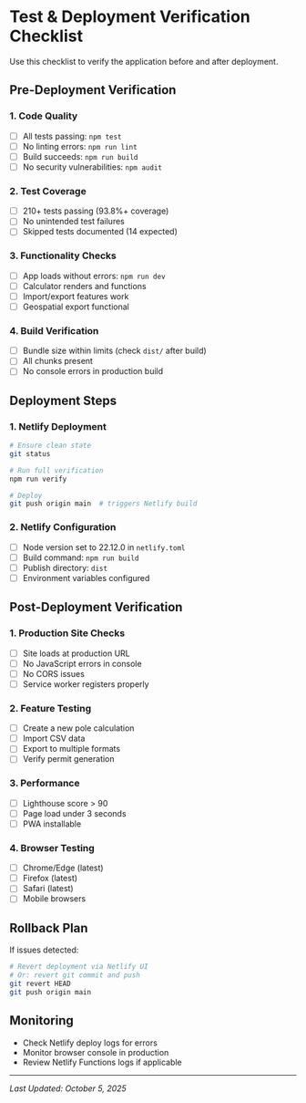 # Test & Deployment Verification Checklist

Use this checklist to verify the application before and after deployment.

## Pre-Deployment Verification

### 1. Code Quality
- [ ] All tests passing: `npm test`
- [ ] No linting errors: `npm run lint`
- [ ] Build succeeds: `npm run build`
- [ ] No security vulnerabilities: `npm audit`

### 2. Test Coverage
- [ ] 210+ tests passing (93.8%+ coverage)
- [ ] No unintended test failures
- [ ] Skipped tests documented (14 expected)

### 3. Functionality Checks
- [ ] App loads without errors: `npm run dev`
- [ ] Calculator renders and functions
- [ ] Import/export features work
- [ ] Geospatial export functional

### 4. Build Verification
- [ ] Bundle size within limits (check `dist/` after build)
- [ ] All chunks present
- [ ] No console errors in production build

## Deployment Steps

### 1. Netlify Deployment
```bash
# Ensure clean state
git status

# Run full verification
npm run verify

# Deploy
git push origin main  # triggers Netlify build
```

### 2. Netlify Configuration
- [ ] Node version set to 22.12.0 in `netlify.toml`
- [ ] Build command: `npm run build`
- [ ] Publish directory: `dist`
- [ ] Environment variables configured

## Post-Deployment Verification

### 1. Production Site Checks
- [ ] Site loads at production URL
- [ ] No JavaScript errors in console
- [ ] No CORS issues
- [ ] Service worker registers properly

### 2. Feature Testing
- [ ] Create a new pole calculation
- [ ] Import CSV data
- [ ] Export to multiple formats
- [ ] Verify permit generation

### 3. Performance
- [ ] Lighthouse score > 90
- [ ] Page load under 3 seconds
- [ ] PWA installable

### 4. Browser Testing
- [ ] Chrome/Edge (latest)
- [ ] Firefox (latest)
- [ ] Safari (latest)
- [ ] Mobile browsers

## Rollback Plan

If issues detected:

```bash
# Revert deployment via Netlify UI
# Or: revert git commit and push
git revert HEAD
git push origin main
```

## Monitoring

- Check Netlify deploy logs for errors
- Monitor browser console in production
- Review Netlify Functions logs if applicable

---

*Last Updated: October 5, 2025*
